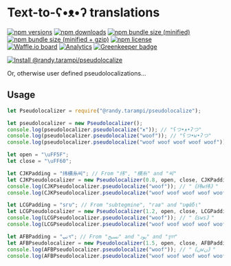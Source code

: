 # Text-to-ʕ•ᴥ•ʔ translations

[![npm versions](https://img.shields.io/npm/v/@randy.tarampi/pseudolocalize.svg?style=flat-square)](https://www.npmjs.com/package/@randy.tarampi/pseudolocalize) 
[![npm downloads](https://img.shields.io/npm/dt/@randy.tarampi/pseudolocalize.svg?style=flat-square)](https://www.npmjs.com/package/@randy.tarampi/pseudolocalize) 
[![npm bundle size (minified)](https://img.shields.io/bundlephobia/min/@randy.tarampi/pseudolocalize.svg?style=flat-square)](https://www.npmjs.com/package/@randy.tarampi/pseudolocalize) 
[![npm bundle size (minified + gzip)](https://img.shields.io/bundlephobia/minzip/@randy.tarampi/pseudolocalize.svg?style=flat-square)](https://www.npmjs.com/package/@randy.tarampi/pseudolocalize) 
[![npm license](https://img.shields.io/npm/l/@randy.tarampi/pseudolocalize.svg?registry_uri=https%3A%2F%2Fregistry.npmjs.com&style=flat-square)](https://www.npmjs.com/package/@randy.tarampi/pseudolocalize)  
[![Waffle.io board](https://badge.waffle.io/randytarampi/randytarampi.github.io.svg?columns=all&style=flat-square)](https://waffle.io/randytarampi/randytarampi.github.io) 
[![Analytics](https://ga-beacon.appspot.com/UA-50921068-1/beacon/github/randytarampi/me/tree/master/packages/pseudolocalize?flat&useReferrer)](https://github.com/igrigorik/ga-beacon)
[![Greenkeeper badge](https://badges.greenkeeper.io/randytarampi/pseudolocalize.svg)](https://greenkeeper.io/)

[![Install @randy.tarampi/pseudolocalize](https://nodeico.herokuapp.com/@randy.tarampi/pseudolocalize.svg)](https://www.npmjs.com/package/@randy.tarampi/pseudolocalize) 

Or, otherwise user defined pseudolocalizations...

## Usage

```javascript
let Pseudolocalizer = require("@randy.tarampi/pseudolocalize");

let pseudolocalizer = new Pseudolocalizer();
console.log(pseudolocalizer.pseudolocalize("ᴥ")); // "ʕつ•ᴥ•ʔつ"
console.log(pseudolocalizer.pseudolocalize("woof")); // "ʕつ•w•ʔつ"
console.log(pseudolocalizer.pseudolocalize("woof woof woof woof woof")); // "ʕつ•woof woof woof woof woof•ʔつ"

let open = "\uFF5F";
let close = "\uFF60";

let CJKPadding = "纬横糸씨"; // From "纬", "横糸" and "씨"
let CJKPseudolocalizer = new Pseudolocalizer(0.8, open, close, CJKPadding, CJKPadding);
console.log(CJKPseudolocalizer.pseudolocalize("woof")); // "｟纬w纬｠"
console.log(CJKPseudolocalizer.pseudolocalize("woof woof woof woof woof")); // "｟纬w纬｠"

let LCGPadding = "sгυ"; // From "subtegmine", "гав" and "υφάδι"
let LCGPseudolocalizer = new Pseudolocalizer(1.2, open, close, LCGPadding, LCGPadding);
console.log(LCGPseudolocalizer.pseudolocalize("woof")); // "｟sws｠"
console.log(LCGPseudolocalizer.pseudolocalize("woof woof woof woof woof")); // "｟swoof woof woof woof woofs｠"

let AFBPadding = "نپব"; // From "نسيج" and "پود" and "বুনন"
let AFBPseudolocalizer = new Pseudolocalizer(1.5, open, close, AFBPadding, AFBPadding);
console.log(AFBPseudolocalizer.pseudolocalize("woof")); // "｟نwن｠"
console.log(AFBPseudolocalizer.pseudolocalize("woof woof woof woof woof")); // "｟نپবنپwoof woof woof woof woofنپবنپ｠"

```

